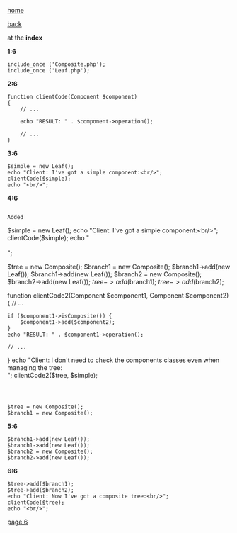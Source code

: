 [home](./page01.md)

[back](./page04.md)

at the **index**


**1:6**
```
include_once ('Composite.php');
include_once ('Leaf.php');
```

**2:6**
```
function clientCode(Component $component)
{
    // ...

    echo "RESULT: " . $component->operation();

    // ...
}
```

**3:6**
```
$simple = new Leaf();
echo "Client: I've got a simple component:<br/>";
clientCode($simple);
echo "<br/>";
```

**4:6**
```

Added
```
$simple = new Leaf();
echo "Client: I've got a simple component:<br/>";
clientCode($simple);
echo "<br/><br/>";

$tree = new Composite();
$branch1 = new Composite();
$branch1->add(new Leaf());
$branch1->add(new Leaf());
$branch2 = new Composite();
$branch2->add(new Leaf());
$tree->add($branch1);
$tree->add($branch2);

function clientCode2(Component $component1, Component $component2)
{
    // ...

    if ($component1->isComposite()) {
        $component1->add($component2);
    }
    echo "RESULT: " . $component1->operation();

    // ...
}
echo "Client: I don't need to check the components classes even when managing the tree:<br/>";
clientCode2($tree, $simple);
```



$tree = new Composite();
$branch1 = new Composite();
```

**5:6**
```
$branch1->add(new Leaf());
$branch1->add(new Leaf());
$branch2 = new Composite();
$branch2->add(new Leaf());
```

**6:6**
```
$tree->add($branch1);
$tree->add($branch2);
echo "Client: Now I've got a composite tree:<br/>";
clientCode($tree);
echo "<br/>";
```

[page 6](./page06.md)

